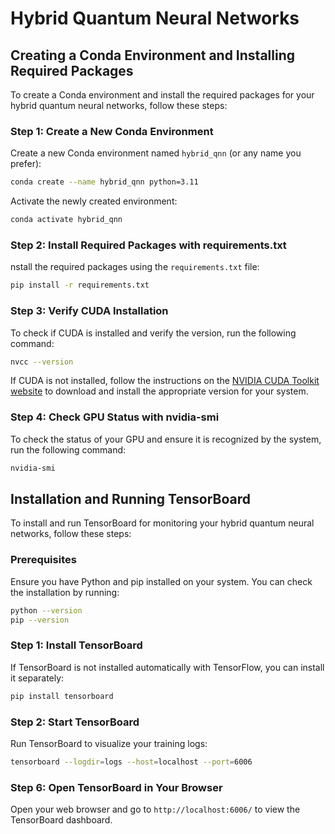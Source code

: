 # Hybrid Quantum Neural Networks

## Creating a Conda Environment and Installing Required Packages

To create a Conda environment and install the required packages for your hybrid quantum neural networks, follow these steps:

### Step 1: Create a New Conda Environment

Create a new Conda environment named `hybrid_qnn` (or any name you prefer):

```sh
conda create --name hybrid_qnn python=3.11
```

Activate the newly created environment:

```sh
conda activate hybrid_qnn
```

### Step 2: Install Required Packages with requirements.txt

nstall the required packages using the `requirements.txt` file:

```sh
pip install -r requirements.txt
```

### Step 3: Verify CUDA Installation

To check if CUDA is installed and verify the version, run the following command:

```sh
nvcc --version
```
If CUDA is not installed, follow the instructions on the [NVIDIA CUDA Toolkit website](https://developer.nvidia.com/cuda-toolkit) to download and install the appropriate version for your system.

### Step 4: Check GPU Status with nvidia-smi

To check the status of your GPU and ensure it is recognized by the system, run the following command:

```sh
nvidia-smi
```

## Installation and Running TensorBoard

To install and run TensorBoard for monitoring your hybrid quantum neural networks, follow these steps:

### Prerequisites

Ensure you have Python and pip installed on your system. You can check the installation by running:

```sh
python --version
pip --version
```

### Step 1: Install TensorBoard

If TensorBoard is not installed automatically with TensorFlow, you can install it separately:

```sh
pip install tensorboard
```

### Step 2: Start TensorBoard

Run TensorBoard to visualize your training logs:

```sh
tensorboard --logdir=logs --host=localhost --port=6006
```

### Step 6: Open TensorBoard in Your Browser

Open your web browser and go to `http://localhost:6006/` to view the TensorBoard dashboard.

